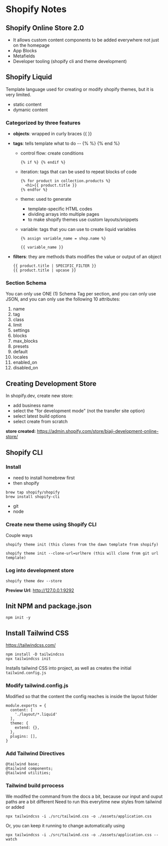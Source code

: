 # Shopify Notes

## Shopify Online Store 2.0

- It allows custom content components to be added everywhere not just on the homepage
- App Blocks
- Metafields
- Developer tooling (shopify cli and theme development)

## Shopify Liquid

Template language used for creating or modify shopify themes, but it is very limited.

- static content
- dymanic content

### Categorized by three features
- **objects**: wrapped in curly braces {{ }}
- **tags**: tells template what to do -- {% %} {% end %}

  - control flow: create conditions
    ```
    {% if %} {% endif %}
    ```
  - iteration: tags that can be used to repeat blocks of code
    ```
    {% for product in collection.products %}
      <h1>{{ product.title }}
    {% endfor %}
    ```
  - theme: used to generate
    - template-specific HTML codes
    - dividing arrays into multiple pages
    - to make shopify themes use custom layouts/snippets
  - variable: tags that you can use to create liquid variables

    ```
    {% assign variable_name = shop.name %}

    {{ variable_name }}
    ```
- **filters**: they are methods thats modifies the value or output of an object
  ```
  {{ product.title | SPECIFIC_FILTER }}
  {{ product.title | upcase }}
  ```

### Section Schema
You can only use ONE (1) Schema Tag per section, and you can only use JSON, and you can only use the following 10 attributes:
1. name
2. tag
3. class
4. limit
5. settings
6. blocks
7. max_blocks
8. presets
9. default
10. locales
11. enabled_on
12. disabled_on


## Creating Development Store
In shopify.dev, create new store: 
 - add business name
 - select the "for development mode" (not the transfer site option)
 - select latest build options
 - select create from scratch

**store created:** https://admin.shopify.com/store/biaji-development-online-store/

## Shopify CLI
### Install
- need to install homebrew first
- then shopify
```
brew tap shopify/shopify
brew install shopify-cli
```
- git
- node

### Create new theme using Shopify CLI
Couple ways
```
shopify theme init (this clones from the dawn template from shopify)

shopify theme init --clone-url=urlhere (this will clone from git url template)
```
### Log into development store
```
shopify theme dev --store
```
**Preview Url**: http://127.0.0.1:9292

## Init NPM and package.json
```
npm init -y
```

## Install Tailwind CSS
https://tailwindcss.com/

```
npm install -D tailwindcss
npx tailwindcss init
```

Installs tailwind CSS into project, as well as creates the initial `tailwind.config.js`

### Modify tailwind.config.js
Modified so that the content the config reaches is inside the layout folder
```
module.exports = {
  content: [
    './layout/*.liquid'
  ],
  theme: {
    extend: {},
  },
  plugins: [],
}
```

### Add Tailwind Directives
```
@tailwind base;
@tailwind components;
@tailwind utilities;
```

### Tailwind build prrocess
We modifed the command from the docs a bit, because our input and ouput paths are a bit different
Need to run this everytime new styles from tailwind or added
```
npx tailwindcss -i ./src/tailwind.css -o ./assets/application.css
```
Or, you can keep it running to change automatically using
```
npx tailwindcss -i ./src/tailwind.css -o ./assets/application.css --watch
```




